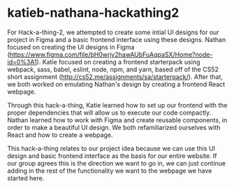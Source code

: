 # katieb-nathana-hackathing2
For Hack-a-thing-2, we attempted to create some intial UI designs for our project in Figma and a basic frontend interface using these designs. Nathan focused on creating the UI designs in Figma (https://www.figma.com/file/bH0wrjy2hawAUbFuAqpaSX/Home?node-id=0%3A1). Katie focused on creating a frontend starterpack using webpack, sass, babel, eslint, node, npm, and yarn, based off of the CS52 short assignment (http://cs52.me/assignments/sa/starterpack/). After that, we both worked on emulating Nathan's design by creating a frontend React webpage.

Through this hack-a-thing, Katie learned how to set up our frontend with the proper dependencies that will allow us to execute our code compactly. Nathan learned how to work with Figma and create reusable components, in order to make a beautiful UI design. We both refamiliarized ourselves with React and how to create a webpage.

This hack-a-thing relates to our project idea because we can use this UI design and basic frontend interface as the basis for our entire website. If our group agrees this is the direction we want to go in, we can just continue adding in the rest of the functionality we want to the webpage we have started here.
